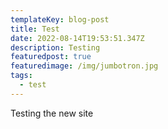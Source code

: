 ```yaml
---
templateKey: blog-post
title: Test
date: 2022-08-14T19:53:51.347Z
description: Testing
featuredpost: true
featuredimage: /img/jumbotron.jpg
tags:
  - test
---
```

Testing the new site